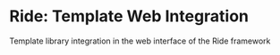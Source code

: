 # Ride: Template Web Integration

Template library integration in the web interface of the Ride framework